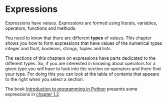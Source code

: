 # Expressions

Expressions have values. Expressions are formed using literals, variables, operators, functions and methods.

You need to know that there are different **types**  of values. This chapter shows you how to form expressions that have values of the numerical types integer and float, booleans, strings, tuples and lists.

The sections of this chapters on expressions have parts dedicated to the different types. So, if you are interested in knowing about operators for a given type you will have to look into the section on operators and there find your type. For doing this you can look at the table of contents that appears to the right when you select a section.

The book [Introduction to programming in Python](https://introcs.cs.princeton.edu/python/) presents some expressions in [chapter 1.2](https://introcs.cs.princeton.edu/python/12types/.)
